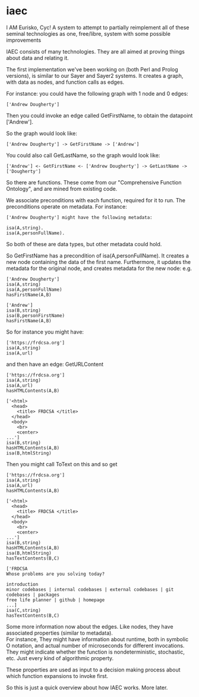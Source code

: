 # iaec
I AM Eurisko, Cyc!  A system to attempt to partially reimplement all of these seminal technologies as one, free/libre, system with some possible improvements

IAEC consists of many technologies.  They are all aimed at proving things about data and relating it.

The first implementation we've been working on (both Perl and Prolog versions), is similar to our Sayer 
and Sayer2 systems.  It creates a graph, with data as nodes, and function calls as edges.

For instance: you could have the following graph with 1 node and 0 edges:

```
['Andrew Dougherty']
```

Then you could invoke an edge called GetFirstName, to obtain the datapoint ['Andrew'].

So the graph would look like:

```
['Andrew Dougherty'] -> GetFirstName -> ['Andrew']
```

You could also call GetLastName, so the graph would look like:

```
['Andrew'] <- GetFirstName <- ['Andrew Dougherty'] -> GetLastName -> ['Dougherty']
```

So there are functions.  These come from our "Comprehensive Function Ontology", and are mined from existing code.

We associate preconditions with each function, required for it to run.  The preconditions operate on metadata.  For instance:

```
['Andrew Dougherty'] might have the following metadata:

isa(A,string).
isa(A,personFullName).
```

So both of these are data types, but other metadata could hold.

So GetFirstName has a precondition of isa(A,personFullName).  It creates a new node containing the data of the first name.
Furthermore, it updates the metadata for the original node, and creates metadata for the new node: e.g.

```
['Andrew Dougherty']
isa(A,string)
isa(A,personFullName)
hasFirstName(A,B)

['Andrew']
isa(B,string)
isa(B,personFirstName)
hasFirstName(A,B)
```

So for instance you might have:

```
['https://frdcsa.org']
isa(A,string)
isa(A,url)
```

and then have an edge: GetURLContent

```
['https://frdcsa.org']
isa(A,string)
isa(A,url)
hasHTMLContents(A,B)

['<html>
  <head>
    <title> FRDCSA </title>
  </head>
  <body>
    <br>
    <center>
...']
isa(B,string)
hasHTMLContents(A,B)
isa(B,htmlString)
```

Then you might call ToText on this and so get

```
['https://frdcsa.org']
isa(A,string)
isa(A,url)
hasHTMLContents(A,B)

['<html>
  <head>
    <title> FRDCSA </title>
  </head>
  <body>
    <br>
    <center>
...']
isa(B,string)
hasHTMLContents(A,B)
isa(B,htmlString)
hasTextContents(B,C)

['FRDCSA
Whose problems are you solving today?

introduction
minor codebases | internal codebases | external codebases | git codebases | packages
free life planner | github | homepage
...]
isa(C,string)
hasTextContents(B,C)
```



Some more information now about the edges.  Like nodes, they have associated properties (similar to metadata).  
For instance,  They might have information about runtime, both in symbolic O notation, and actual number of 
microseconds for different invocations.  They might indicate whether the function is nondeterministic, stochastic, 
etc.  Just every kind of algorithmic property.

These properties are used as input to a decision making process about which function expansions to invoke first.

So this is just a quick overview about how IAEC works.  More later.

